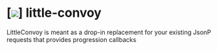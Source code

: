 [<img src="https://raw.github.com/poulfoged/little-convoy/master/graphics/LittleConvoy%20Logo.png" />]
little-convoy
=============

LittleConvoy is meant as a drop-in replacement for your existing JsonP requests that provides progression callbacks
